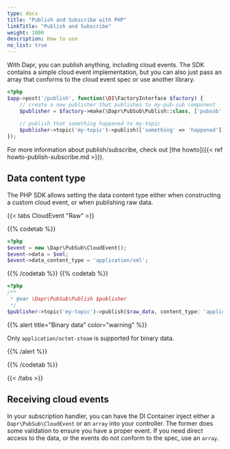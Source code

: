 ```yaml
---
type: docs
title: "Publish and Subscribe with PHP"
linkTitle: "Publish and Subscribe"
weight: 1000
description: How to use
no_list: true
---
```


With Dapr, you can publish anything, including cloud events. The SDK contains a simple cloud event implementation, but
you can also just pass an array that conforms to the cloud event spec or use another library.

```php
<?php
$app->post('/publish', function(\DI\FactoryInterface $factory) {
    // create a new publisher that publishes to my-pub-sub component
    $publisher = $factory->make(\Dapr\PubSub\Publish::class, ['pubsub' => 'my-pubsub']);
    
    // publish that something happened to my-topic
    $publisher->topic('my-topic')->publish(['something' => 'happened']);
});
```

For more information about publish/subscribe, check out [the howto]({{< ref howto-publish-subscribe.md >}}).

## Data content type

The PHP SDK allows setting the data content type either when constructing a custom cloud event, or when publishing raw
data.

{{< tabs CloudEvent "Raw" >}}

{{% codetab %}}

```php
<?php
$event = new \Dapr\PubSub\CloudEvent();
$event->data = $xml;
$event->data_content_type = 'application/xml';
```

{{% /codetab %}}
{{% codetab %}}

```php
<?php
/**
 * @var \Dapr\PubSub\Publish $publisher 
 */
$publisher->topic('my-topic')->publish($raw_data, content_type: 'application/octet-stream');
```

{{% alert title="Binary data" color="warning" %}}

Only `application/octet-steam` is supported for binary data.

{{% /alert %}}

{{% /codetab %}}

{{< /tabs >}}

## Receiving cloud events

In your subscription handler, you can have the DI Container inject either a `Dapr\PubSub\CloudEvent` or an `array` into
your controller. The former does some validation to ensure you have a proper event. If you need direct access to the 
data, or the events do not conform to the spec, use an `array`.
